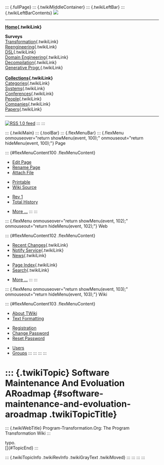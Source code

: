 ::: {.fullPage}
::: {.twikiMiddleContainer}
::: {.twikiLeftBar}
::: {.twikiLeftBarContents}
![](../pub/transformation.gif)

------------------------------------------------------------------------

**[Home](WebHome){.twikiLink}**

**Surveys**\
[Transformation](ProgramTransformation){.twikiLink}\
[Reengineering](ReengineeringWiki){.twikiLink}\
[DSL](DomainSpecificLanguages){.twikiLink}\
[Domain Engineering](DomainEngineering){.twikiLink}\
[Decompilation](DeCompilation){.twikiLink}\
[Generative Progr.](GenerativeProgrammingWiki){.twikiLink}\
\
**[Collections](CategoryCollection){.twikiLink}**\
[Categories](CategoryCategory){.twikiLink}\
[Systems](TransformationSystems){.twikiLink}\
[Conferences](TransformationConferences){.twikiLink}\
[People](TransformationPeople){.twikiLink}\
[Companies](TransformationCompanies){.twikiLink}\
[Papers](CategoryPaper){.twikiLink}

------------------------------------------------------------------------

[![](../pub/rss.gif "RSS 1.0 feed")](WebRss@skin=rss)
:::
:::

::: {.twikiMain}
::: {.toolBar}
::: {.flexMenuBar}
::: {.flexMenu onmouseover="return showMenu(event, 100);" onmouseout="return hideMenu(event, 100);"}
Page

::: {#flexMenuContent100 .flexMenuContent}
-   [Edit
    Page](http://www.program-transformation.org/edit/Transform/SoftwareMaintenanceAndEvoluationARoadmap?t=1536826568)
-   [Rename
    Page](http://www.program-transformation.org/rename/Transform/SoftwareMaintenanceAndEvoluationARoadmap)
-   [Attach
    File](http://www.program-transformation.org/attach/Transform/SoftwareMaintenanceAndEvoluationARoadmap)

<!-- -->

-   [Printable](http://www.program-transformation.org/view/Transform/SoftwareMaintenanceAndEvoluationARoadmap?skin=print.pattern)
-   [Wiki
    Source](http://www.program-transformation.org/view/Transform/SoftwareMaintenanceAndEvoluationARoadmap?skin=text&raw=on&contenttype=text/plain)

<!-- -->

-   [Rev
    1](http://www.program-transformation.org/view/Transform/SoftwareMaintenanceAndEvoluationARoadmap?rev=1.1)
-   [Total
    History](http://www.program-transformation.org/rdiff/Transform/SoftwareMaintenanceAndEvoluationARoadmap)

<!-- -->

-   [More
    \...](http://www.program-transformation.org/oops/Transform/SoftwareMaintenanceAndEvoluationARoadmap?template=oopsmore&param1=1.1&param2=1.1)
:::
:::

::: {.flexMenu onmouseover="return showMenu(event, 102);" onmouseout="return hideMenu(event, 102);"}
Web

::: {#flexMenuContent102 .flexMenuContent}
-   [Recent Changes](WebChanges){.twikiLink}
-   [Notify Service](WebNotify){.twikiLink}
-   [News](WebNews){.twikiLink}

<!-- -->

-   [Page Index](WebIndex){.twikiLink}
-   [Search](WebSearch){.twikiLink}

<!-- -->

-   [More
    \...](http://www.program-transformation.org/oops/Transform/SoftwareMaintenanceAndEvoluationARoadmap?template=oopsmore&param1=1.1&param2=1.1)
:::
:::

::: {.flexMenu onmouseover="return showMenu(event, 103);" onmouseout="return hideMenu(event, 103);"}
Wiki

::: {#flexMenuContent103 .flexMenuContent}
-   [About
    TWiki](http://www.program-transformation.org/view/TWiki/WebHome)
-   [Text
    Formatting](http://www.program-transformation.org/view/TWiki/TextFormattingRules)

<!-- -->

-   [Registration](http://www.program-transformation.org/view/TWiki/TWikiRegistration)
-   [Change
    Password](http://www.program-transformation.org/view/TWiki/ChangePassword)
-   [Reset
    Password](http://www.program-transformation.org/view/TWiki/ResetPassword)

<!-- -->

-   [Users](http://www.program-transformation.org/view/Main/TWikiUsers)
-   [Groups](http://www.program-transformation.org/view/Main/TWikiGroups)
:::
:::
:::
:::

::: {.twikiTopic}
Software Maintenance And Evoluation ARoadmap {#software-maintenance-and-evoluation-aroadmap .twikiTopicTitle}
============================================

::: {.twikiWebTitle}
Program-Transformation.Org: The Program Transformation Wiki
:::

typo.\
[]{#TopicEnd}
:::

::: {.twikiTopicInfo .twikiRevInfo .twikiGrayText .twikiMoved}
:::
:::
:::
:::
